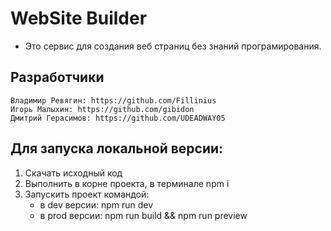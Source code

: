 # WebSite Builder
 - Это сервис для создания веб страниц без знаний програмирования.

## Разработчики
    Владимир Ревягин: https://github.com/Fillinius
    Игорь Малыхин: https://github.com/gibidon
    Дмитрий Герасимов: https://github.com/UDEADWAY05

## Для запуска локальной версии:
1) Скачать исходный код
2) Выполнить в корне проекта, в терминале npm i
3) Запускить проект командой:
    - в dev версии: npm run dev
    - в prod версии: npm run build && npm run preview